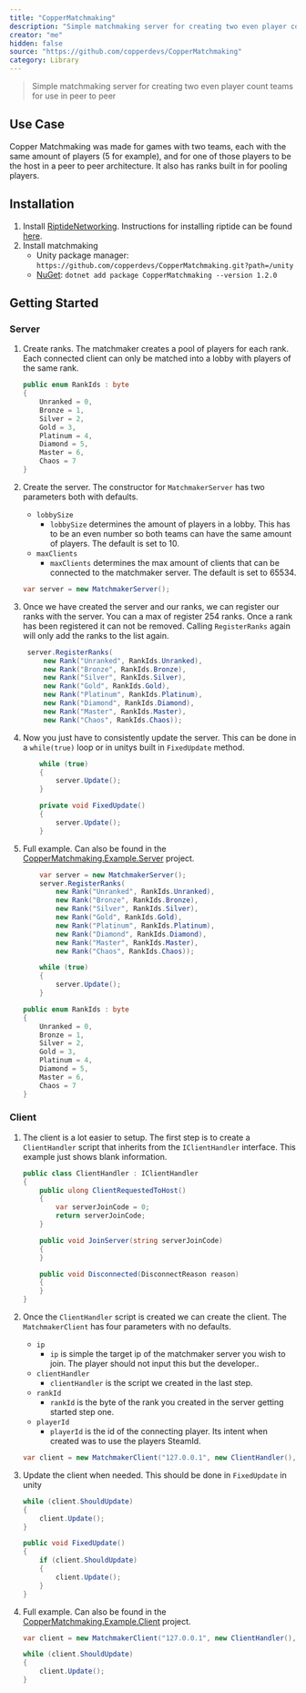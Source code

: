 ```yaml
---
title: "CopperMatchmaking"
description: "Simple matchmaking server for creating two even player count teams for use in peer to peer"
creator: "me"
hidden: false
source: "https://github.com/copperdevs/CopperMatchmaking"
category: Library
---
```


> Simple matchmaking server for creating two even player count teams for use in peer to peer

## Use Case

Copper Matchmaking was made for games with two teams, each with the same amount of players (5 for example), and for one
of those players to be the host in a peer to peer architecture. It also has ranks built in for pooling players.

## Installation

1. Install [RiptideNetworking](https://github.com/RiptideNetworking/Riptide?tab=readme-ov-file). Instructions for installing riptide can be found [here](https://riptide.tomweiland.net/manual/overview/installation.html).
2. Install matchmaking
   - Unity package manager: `https://github.com/copperdevs/CopperMatchmaking.git?path=/unity`
   - [NuGet](https://www.nuget.org/packages/CopperMatchmaking): `dotnet add package CopperMatchmaking --version 1.2.0`

## Getting Started

### Server

1. Create ranks. The matchmaker creates a pool of players for each rank. Each connected client can only be matched
   into a lobby with players of the same rank.

   ```csharp
   public enum RankIds : byte
   {
       Unranked = 0,
       Bronze = 1,
       Silver = 2,
       Gold = 3,
       Platinum = 4,
       Diamond = 5,
       Master = 6,
       Chaos = 7
   }
   ```

2. Create the server. The constructor for `MatchmakerServer` has two parameters both with defaults.

   - `lobbySize`
     - `lobbySize` determines the amount of players in a lobby. This has to be an even number so both teams can have
       the same amount of players. The default is set to 10.
   - `maxClients`
     - `maxClients` determines the max amount of clients that can be connected to the matchmaker server. The default
       is set to 65534.

   ```csharp
   var server = new MatchmakerServer();
   ```

3. Once we have created the server and our ranks, we can register our ranks with the server. You can a max of register
   254 ranks. Once a rank has been registered it can not be removed. Calling `RegisterRanks` again will only add the
   ranks to the list again.

   ```csharp
    server.RegisterRanks(
        new Rank("Unranked", RankIds.Unranked),
        new Rank("Bronze", RankIds.Bronze),
        new Rank("Silver", RankIds.Silver),
        new Rank("Gold", RankIds.Gold),
        new Rank("Platinum", RankIds.Platinum),
        new Rank("Diamond", RankIds.Diamond),
        new Rank("Master", RankIds.Master),
        new Rank("Chaos", RankIds.Chaos));
   ```

4. Now you just have to consistently update the server. This can be done in a `while(true)` loop or in unitys built
   in `FixedUpdate` method.

   ```csharp
       while (true)
       {
           server.Update();
       }
   ```

   ```csharp
       private void FixedUpdate()
       {
           server.Update();
       }
   ```

5. Full example. Can also be found in the [CopperMatchmaking.Example.Server](CopperMatchmaking.Example.Server/Program.cs) project.

   ```csharp
       var server = new MatchmakerServer();
       server.RegisterRanks(
           new Rank("Unranked", RankIds.Unranked),
           new Rank("Bronze", RankIds.Bronze),
           new Rank("Silver", RankIds.Silver),
           new Rank("Gold", RankIds.Gold),
           new Rank("Platinum", RankIds.Platinum),
           new Rank("Diamond", RankIds.Diamond),
           new Rank("Master", RankIds.Master),
           new Rank("Chaos", RankIds.Chaos));

       while (true)
       {
           server.Update();
       }
   ```

   ```csharp
   public enum RankIds : byte
   {
       Unranked = 0,
       Bronze = 1,
       Silver = 2,
       Gold = 3,
       Platinum = 4,
       Diamond = 5,
       Master = 6,
       Chaos = 7
   }
   ```

### Client

1. The client is a lot easier to setup. The first step is to create a `ClientHandler` script that inherits from
   the `IClientHandler` interface. This example just shows blank information.

   ```csharp
   public class ClientHandler : IClientHandler
   {
       public ulong ClientRequestedToHost()
       {
           var serverJoinCode = 0;
           return serverJoinCode;
       }

       public void JoinServer(string serverJoinCode)
       {
       }

       public void Disconnected(DisconnectReason reason)
       {
       }
   }
   ```

2. Once the `ClientHandler` script is created we can create the client. The `MatchmakerClient` has four parameters with no defaults.

   - `ip`
     - `ip` is simple the target ip of the matchmaker server you wish to join. The player should not input this but the developer..
   - `clientHandler`
     - `clientHandler` is the script we created in the last step.
   - `rankId`
     - `rankId` is the byte of the rank you created in the server getting started step one.
   - `playerId`
     - `playerId` is the id of the connecting player. Its intent when created was to use the players SteamId.

   ```csharp
   var client = new MatchmakerClient("127.0.0.1", new ClientHandler(), 0, 76561199083358154);
   ```

3. Update the client when needed. This should be done in `FixedUpdate` in unity
   ```csharp
   while (client.ShouldUpdate)
   {
       client.Update();
   }
   ```
   ```csharp
   public void FixedUpdate()
   {
       if (client.ShouldUpdate)
       {
           client.Update();
       }
   }
   ```
4. Full example. Can also be found in the [CopperMatchmaking.Example.Client](CopperMatchmaking.Example.Client/Program.cs) project.

   ```csharp
   var client = new MatchmakerClient("127.0.0.1", new ClientHandler(), 0, 76561199083358154);

   while (client.ShouldUpdate)
   {
       client.Update();
   }
   ```
